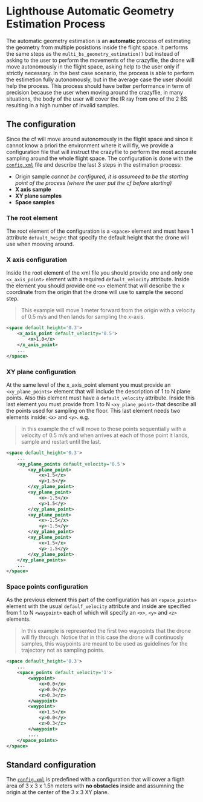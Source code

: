 # Lighthouse Automatic Geometry Estimation Process
The automatic geometry estimation is an **automatic** process of estimating the geometry from multiple posistions inside the flight space.
It performs the same steps as the `multi_bs_geometry_estimation()` but instead of asking to the user to perform the movements of the crazyflie, the drone will move autonomously in the flight space, asking help to the user only if strictly necessary. 
In the best case scenario, the process is able to perform the estimetion fully autonomously, but in the average case the user should help the process.
This process should have better performance in term of precision because the user when moving around the crazyflie, in many situations, the body of the user will cover the IR ray from one of the 2 BS resulting in a high number of invalid samples.
## The configuration
Since the cf will move around autonomously in the flight space and since it cannot know a priori the environment where it will fly, we provide a configuration file that will instruct the crazyflie to perform the most accurate sampling around the whole flight space.
The configuration is done with the [`config.xml`](/config.xml) file and describe the last 3 steps in the estimation process:
 - Origin sample *cannot be configured, it is assumeed to be the starting point of the process (where the user put the cf before starting)*
 - **X axis sample**
 - **XY plane samples**
 - **Space samples**

### The root element
The root element of the configuration is a `<space>` element and must have 1 attribute `default_height` that specify the default height that the drone will use when mooving around.

### X axis configuration
Inside the root element of the xml file you should provide one and only one `<x_axis_point>` element with a required `default_velocity` attribute. Inside the element you should provide one `<x>` element that will describe the x coordinate from the origin that the drone will use to sample the second step.
>This example will move 1 meter forward from the origin with a velocity of 0.5 m/s and then lands for sampling the x-axis.
```xml
<space default_height='0.3'>
    <x_axis_point default_velocity='0.5'>
        <x>1.0</x>
    </x_axis_point>
    ...
</space>
```



### XY plane configuration
At the same level of the x_axis_point element you must provide an `<xy_plane_points>` element that will include the description of 1 to N plane points. Also this element must have a `default_velocity` attribute.
Inside this last element you must provide from 1 to N `<xy_plane_point>` that describe all the points used for sampling on the floor. This last element needs two elements inside: `<x>` and `<y>`.
e.g.
>In this example the cf will move to those points sequentially with a velocity of 0.5 m/s and when arrives at each of those point it lands, sample and restart until the last.
```xml
<space default_height='0.3'>
    ...
    <xy_plane_points default_velocity='0.5'>
        <xy_plane_point>
            <x>1.5</x>
            <y>1.5</y>
        </xy_plane_point>    
        <xy_plane_point>
            <x>-1.5</x>
            <y>1.5</y>
        </xy_plane_point>    
        <xy_plane_point>
            <x>-1.5</x>
            <y>-1.5</y>
        </xy_plane_point>    
        <xy_plane_point>
            <x>1.5</x>
            <y>-1.5</y>
        </xy_plane_point>  
    </xy_plane_points>
    ...
</space>
```



### Space points configuration 
As the previous element this part of the configuration has an `<space_points>` element with the usual `defaulf_velocity` attribute and inside are specified from 1 to N `<waypoint>` each of which will specify an `<x>`, `<y>` and `<z>` elements.
>In this example is represented the first two waypoints that the drone will fly through. Notice that in this case the drone will continuosly samples, this waypoints are meant to be used as guidelines for the trajectory not as sampling points.
```xml
<space default_height='0.3'>
    ...
    <space_points default_velocity='1'>
        <waypoint>
            <x>0.0</x>
            <y>0.0</y>
            <z>0.3</z>
        </waypoint>
        <waypoint>
            <x>1.5</x>
            <y>0.0</y>
            <z>0.3</z>
        </waypoint>
        ....
    </space_points>
</space>
```


## Standard configuration
The [`config.xml`](config.xml) is predefined with a configuration that will cover a fligth area of  3 x 3 x 1.5h meters with **no obstacles** inside and assumning the origin at the center of the 3 x 3 XY plane. 
